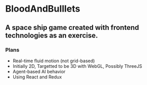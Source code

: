 # BloodAndBulllets
## A space ship game created with frontend technologies as an exercise. 

### Plans
- Real-time fluid motion (not grid-based)
- Initially 2D, Targetted to be 3D with WebGL, Possibly ThreeJS
- Agent-based AI behavior
- Using React and Redux
